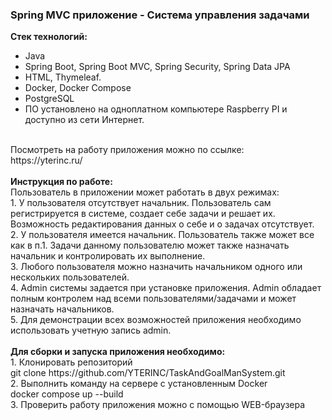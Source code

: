 <h3> Spring MVC приложение - Система управления задачами</h3>

<b>Стек технологий: </b>
- Java 
- Spring Boot, Spring Boot MVC, Spring Security, Spring Data JPA
- HTML, Thymeleaf.
- Docker, Docker Compose
- PostgreSQL
- ПО установлено на одноплатном компьютере Raspberry PI и доступно из сети Интернет.
<br>
Посмотреть на работу приложения можно по ссылке:<br>
https://yterinc.ru/
<br>
<br>
<b>Инструкция по работе:</b> <br>
Пользователь в приложении может работать в двух режимах:
<br>
1. У пользователя отсутствует начальник. Пользователь сам регистрируется в системе, создает себе задачи и решает их. Возможность редактирования данных о себе и о задачах отсутствует.
<br>
2. У пользователя имеется начальник. Пользователь также может все как в п.1. Задачи данному пользователю может также назначать начальник и контролировать их выполнение.
<br>
3. Любого пользователя можно назначить начальником одного или нескольких пользователей.
<br>
4. Admin системы задается при установке приложения. Admin обладает полным контролем над всеми пользователями/задачами и может назначать начальников.
<br>
5. Для демонстрации всех возможностей приложения необходимо использовать учетную запись admin.
<br>
<br>
<b>Для сборки и запуска приложения необходимо:</b> <br>
1. Клонировать репозиторий<br>
   git clone https://github.com/YTERINC/TaskAndGoalManSystem.git<br>
2. Выполнить команду на сервере с установленным Docker<br>
   docker compose up --build<br>
3. Проверить работу приложения можно с помощью WEB-браузера

